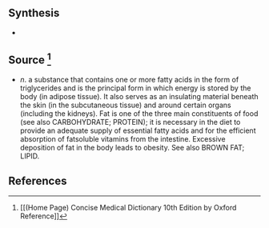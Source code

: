 ## Synthesis
- 
## Source [^1]
- $n$. a substance that contains one or more fatty acids in the form of triglycerides and is the principal form in which energy is stored by the body (in adipose tissue). It also serves as an insulating material beneath the skin (in the subcutaneous tissue) and around certain organs (including the kidneys). Fat is one of the three main constituents of food (see also CARBOHYDRATE; PROTEIN); it is necessary in the diet to provide an adequate supply of essential fatty acids and for the efficient absorption of fatsoluble vitamins from the intestine. Excessive deposition of fat in the body leads to obesity. See also BROWN FAT; LIPID.
## References

[^1]: [[(Home Page) Concise Medical Dictionary 10th Edition by Oxford Reference]]